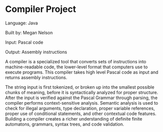 <h1>Compiler Project</h1>
<p>Language: Java</p>
<p>Built by: Megan Nelson</p>


<p>Input: Pascal code</p>
<p>Output: Assembly instructions</p>

<p>
A compiler is a specialized tool that converts sets of instructions into machine-readable code, the lower-level format that computers use to execute programs. This compiler takes high level Pascal code as input and returns assembly instructions.
</p>

<p>
The string input is first tokenized, or broken up into the smallest possible chunks of meaning, before it is syntactically analyzed for proper structure. After the input is verified against the Pascal Grammar through parsing, the compiler performs context-sensitive analysis. Semantic analysis is used to check for illegal arguments, type declaration, proper variable references, proper use of conditional statements, and other contextual code features. Building a compiler creates a richer understanding of definite finite automatons, grammars, syntax trees, and code validation.
</p>
